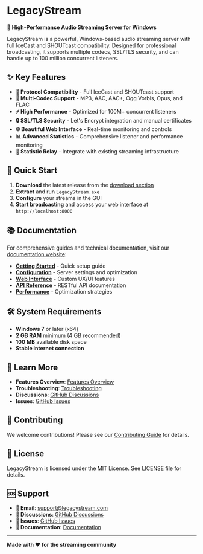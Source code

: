 # LegacyStream

🎵 **High-Performance Audio Streaming Server for Windows**

LegacyStream is a powerful, Windows-based audio streaming server with full IceCast and SHOUTcast compatibility. Designed for professional broadcasting, it supports multiple codecs, SSL/TLS security, and can handle up to 100 million concurrent listeners.

## ✨ Key Features

- **🎯 Protocol Compatibility** - Full IceCast and SHOUTcast support
- **🎵 Multi-Codec Support** - MP3, AAC, AAC+, Ogg Vorbis, Opus, and FLAC
- **⚡ High Performance** - Optimized for 100M+ concurrent listeners
- **🔒 SSL/TLS Security** - Let's Encrypt integration and manual certificates
- **🌐 Beautiful Web Interface** - Real-time monitoring and controls
- **📊 Advanced Statistics** - Comprehensive listener and performance monitoring
- **🔄 Statistic Relay** - Integrate with existing streaming infrastructure

## 🚀 Quick Start

1. **Download** the latest release from the [download section](https://github.com/Legacy-DEV-Team/LegacyStream/releases)
2. **Extract** and run `LegacyStream.exe`
3. **Configure** your streams in the GUI
4. **Start broadcasting** and access your web interface at `http://localhost:8000`

## 📚 Documentation

For comprehensive guides and technical documentation, visit our [documentation website](https://legacy-dev-team.github.io/LegacyStream/):

- **[Getting Started](https://legacy-dev-team.github.io/LegacyStream/getting-started.html)** - Quick setup guide
- **[Configuration](https://legacy-dev-team.github.io/LegacyStream/configuration.html)** - Server settings and optimization
- **[Web Interface](https://legacy-dev-team.github.io/LegacyStream/web-interface.html)** - Custom UX/UI features
- **[API Reference](https://legacy-dev-team.github.io/LegacyStream/api-reference.html)** - RESTful API documentation
- **[Performance](https://legacy-dev-team.github.io/LegacyStream/performance.html)** - Optimization strategies

## 🛠️ System Requirements

- **Windows 7** or later (x64)
- **2 GB RAM** minimum (4 GB recommended)
- **100 MB** available disk space
- **Stable internet connection**

## 📖 Learn More

- **Features Overview**: [Features Overview](https://legacy-dev-team.github.io/LegacyStream/index.html#features)
- **Troubleshooting**: [Troubleshooting](https://legacy-dev-team.github.io/LegacyStream/troubleshooting-guide.html)
- **Discussions**: [GitHub Discussions](https://github.com/Legacy-DEV-Team/LegacyStream/discussions)
- **Issues**: [GitHub Issues](https://github.com/Legacy-DEV-Team/LegacyStream/issues)

## 🤝 Contributing

We welcome contributions! Please see our [Contributing Guide](https://legacy-dev-team.github.io/LegacyStream/developer-guide.html) for details.

## 📄 License

LegacyStream is licensed under the MIT License. See [LICENSE](LICENSE) file for details.

## 🆘 Support

- **📧 Email**: support@legacystream.com
- **💬 Discussions**: [GitHub Discussions](https://github.com/Legacy-DEV-Team/LegacyStream/discussions)
- **🐛 Issues**: [GitHub Issues](https://github.com/Legacy-DEV-Team/LegacyStream/issues)
- **📖 Documentation**: [Documentation](https://legacy-dev-team.github.io/LegacyStream/index.html#features)

---

**Made with ❤️ for the streaming community**

